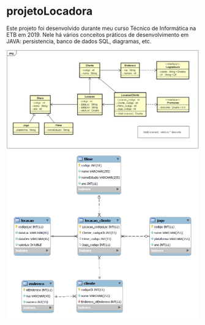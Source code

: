 # projetoLocadora

Este projeto foi desenvolvido durante meu curso Técnico de Informática na ETB em 2019. Nele há vários conceitos práticos de desenvolvimento em JAVA: persistencia, banco de dados SQL, diagramas, etc.

<img src="https://raw.githubusercontent.com/mattborgesdev/projetoLocadora/main/DiagramaPNGLocadora.PNG"/>
<img src="https://raw.githubusercontent.com/mattborgesdev/projetoLocadora/main/modelagemLocadora.PNG"/>
